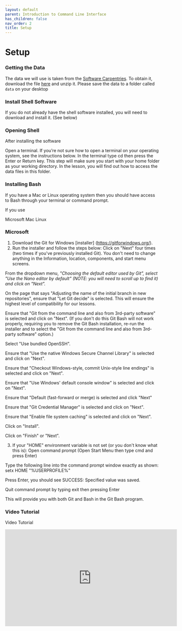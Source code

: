 ```yaml
---
layout: default
parent: Introduction to Command Line Interface
has_children: false
nav_order: 2
title: Setup
---
```


# Setup

### Getting the Data
The data we will use is taken from the [Software Carpentries](https://software-carpentry.org). To obtain it, download the file [here](https://swcarpentry.github.io/shell-novice/data/shell-lesson-data.zip) and unzip it. Please save the data to a folder called `data` on your desktop

### Install Shell Software
If you do not already have the shell software installed, you will need to download and install it. (See below)

### Opening Shell
After installing the software

Open a terminal. If you’re not sure how to open a terminal on your operating system, see the instructions below. In the terminal type cd then press the Enter or Return key. This step will make sure you start with your home folder as your working directory. In the lesson, you will find out how to access the data files in this folder.

### Installing Bash
If you have a Mac or Linux operating system then you should have access to Bash through your terminal or command prompt.

If you use

Microsoft
Mac
Linux

### Microsoft
1. Download the Git for Windows [installer] (https://gitforwindows.org/).
2. Run the installer and follow the steps below:
Click on "Next" four times (two times if you've previously installed Git). You don't need to change anything in the Information, location, components, and start menu screens.

From the dropdown menu, *"Choosing the default editor used by Git", select "Use the Nano editor by default" (NOTE: you will need to scroll up to find it) and click on "Next".*

On the page that says "Adjusting the name of the initial branch in new repositories", ensure that "Let Git decide" is selected. This will ensure the highest level of compatibility for our lessons.

Ensure that "Git from the command line and also from 3rd-party software" is selected and click on "Next". (If you don't do this Git Bash will not work properly, requiring you to remove the Git Bash installation, re-run the installer and to select the "Git from the command line and also from 3rd-party software" option.)

Select "Use bundled OpenSSH".

Ensure that "Use the native Windows Secure Channel Library" is selected and click on "Next".

Ensure that "Checkout Windows-style, commit Unix-style line endings" is selected and click on "Next".

Ensure that "Use Windows' default console window" is selected and click on "Next".

Ensure that "Default (fast-forward or merge) is selected and click "Next"

Ensure that "Git Credential Manager" is selected and click on "Next".

Ensure that "Enable file system caching" is selected and click on "Next".

Click on "Install".

Click on "Finish" or "Next".

3. If your "HOME" environment variable is not set (or you don't know what this is):
Open command prompt (Open Start Menu then type cmd and press Enter)

Type the following line into the command prompt window exactly as shown:
setx HOME "%USERPROFILE%"

Press Enter, you should see SUCCESS: Specified value was saved.

Quit command prompt by typing exit then pressing Enter

This will provide you with both Git and Bash in the Git Bash program.

### Video Tutorial

Video Tutorial
<iframe width="560" height="315" src="https://www.youtube.com/embed/339AEqk9c-8" title="YouTube video player" frameborder="0" allow="accelerometer; autoplay; clipboard-write; encrypted-media; gyroscope; picture-in-picture" allowfullscreen></iframe>  
